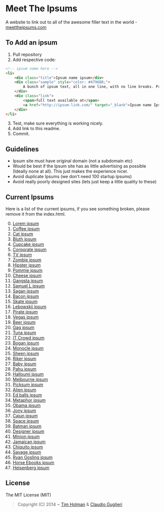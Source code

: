 Meet The Ipsums
=============

A website to link out to all of the awesome filler text in the world - [meettheipsums.com](http://meettheipsums.com)

## To Add an ipsum
1. Pull repository
2. Add respective code:

```html
<!-- ipsum name here -->
<li>
    <div class="title">Ipsum name ipsum</div>
    <div class="sample" style="color: #4796B8;">
        A bunch of ipsum text, all in one line, with no line breaks. Probably enouch to fill a good sized screen.
    </div>
    <div class="link">
        <span>full text available at</span>
        <a href="http://ipsum-link.com/" target="_blank">Ipsum name Ipsum</a>
    </div>
</li>
```

3. Test, make sure everything is working nicely.
4. Add link to this readme.
5. Commit.

## Guidelines
- Ipsum site must have original domain (not a subdomain etc)
- Would be best if the Ipsum site has as little advertising as possible (Ideally none at all). This just makes the experience nicer.
- Avoid duplicate Ipsums (we don't need 100 startup ipsums)
- Avoid really poorly designed sites (lets just keep a little quality to these)

## Current Ipsums

Here is a list of the current ipsums, if you see something broken, please remove it from the index.html.

0. [Lorem ipsum](http://www.lipsum.com/) 
1. [Coffee ipsum](http://coffeeipsum.com/) 
2. [Cat ipsum](http://www.catipsum.com/) 
3. [Bluth ipsum](http://bluthipsum.com/) 
4. [Cupcake ipsum](http://www.cupcakeipsum.com/) 
5. [Corporate ipsum](http://www.cipsum.com/) 
6. [TV ipsum](http://tvipsum.com/?paragraphs=5) 
7. [Zombie ipsum](http://www.zombieipsum.com/) 
8. [Hipster ipsum](http://hipsteripsum.me/?paras=4&type=hipster-centric) 
9. [Pommie ipsum](http://www.pommyipsum.com/) 
10. [Cheese ipsum](http://www.cheeseipsum.co.uk/) 
11. [Gangsta ipsum](http://lorizzle.nl/?feed=1) 
12. [Samuel L ipsum](http://slipsum.com/) 
13. [Sagan ipsum](http://saganipsum.com/) 
14. [Bacon ipsum](http://baconipsum.com/?paras=5&type=all-meat) 
15. [Skate ipsum](http://skateipsum.com/) 
16. [Lebowskii ipsum](http://www.lebowskiipsum.com/) 
17. [Pirate ipsum](http://pirateipsum.me/) 
18. [Vegas ipsum](http://vegasipsum.com/) 
19. [Beer ipsum](http://beeripsum.com/) 
20. [Gag ipsum](http://gagipsum.com/) 
21. [Tuna ipsum](http://tunaipsum.com/) 
22. [IT Crowd ipsum](http://itcrowdipsum.com/) 
23. [Bogan ipsum](http://www.boganipsum.com/) 
24. [Monocle ipsum](http://www.monocleipsum.com/) 
25. [Sheen ipsum](http://vaticanassass.in/) 
26. [Riker ipsum](http://www.rikeripsum.com/) 
27. [Baby ipsum](http://www.babyipsum.com/) 
28. [Pahu ipsum](http://www.pahu.maori.nz/) 
29. [Halloumi ipsum](http://halloumipsum.com/) 
30. [Melbourne ipsum](http://www.melbourneipsum.com.au/) 
31. [Picksum ipsum](http://www.picksumipsum.co.uk/) 
32. [Alien ipsum](http://ancientalienipsum.com/) 
33. [Ed balls ipsum](http://edballsipsum.com/) 
34. [Metaphor ipsum](http://metaphorpsum.com/) 
35. [Obama ipsum](http://obamaipsum.com/) 
36. [Jony ipsum](http://jonyipsum.com/) 
37. [Cajun ipsum](http://cajunipsum.com/) 
38. [Space ipsum](http://spaceipsum.com/) 
39. [Batman ipsum](http://batman-ipsum.com/) 
40. [Designer ipsum](http://www.designeripsum.com/) 
41. [Minion ipsum](http://www.minionsipsum.com/) 
42. [Jamaican ipsum](http://jamaicanipsum.com/) 
43. [Chiquito ipsum](http://www.chiquitoipsum.com/) 
44. [Savage ipsum](http://www.savageipsum.com/) 
45. [Ryan Gosling ipsum](http://www.rygo-ipsum.com/)
46. [Horse Ebooks ipsum](http://horseebooksipsum.com/)
47. [Heisenberg ipsum](http://heisenbergipsum.com/) 

## License

The MIT License (MIT)
> Copyright (C) 2014 ~ [Tim Holman](http://tholman.com) & [Claudio Guglieri](http://whydontwetry.com)